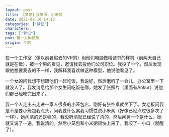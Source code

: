 ```yaml
---
layout: post
title: 【梦记】投简历，小米粥
date: 2021-08-10 14:13
categories: ["梦记"]
characters: 
tags: ["梦记"]
pov: 第一人称视角
origin: 个站
---
```


在一个工作室（像以前暑假去的VR的）用他们电脑做精装书的样机（前两天自己就是在做），被一个男的看见，邀请我去投他们公司职位。我投了一个，然后发现跟他想要我去的不一样，我解释我喜欢做这种模型，他说他看见了。

一个女的问我想不想跟他们一起吃饭，我说好，然后磨叽了一会儿，办公室里一下就没人了。我发消息给那个女生问吃饭在哪，她发了张照片（里面有Ankur）说他们都已经吃完出来了。

我一个人走出去走进一家人很多的小笼包店，刚好有张空桌就坐下了。女老板问我是不是要小笼包我点头，问我要什么粥我习惯性说小米粥（好像已经点过很多次了一样），她问清的还是稠的，我没听清就已经说了清的，然后问另一个是什么，她就又说了一遍，我说清的。然后小笼包和小米粥很快上来了，我咬了一小口（就醒了）。
